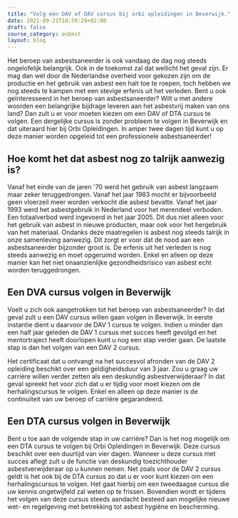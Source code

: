```yaml
---
title: "Volg een DAV of DAV cursus bij orbi opleidingen in Beverwijk."
date: 2021-09-21T18:59:29+02:00
draft: false
course_category: asbest
layout: blog
---
```

Het beroep van asbestsaneerder is ook vandaag de dag nog steeds ongelofelijk belangrijk. Ook in de toekomst zal dat wellicht het geval zijn. Er mag dan wel door de Nederlandse overheid voor gekozen zijn om de productie en het gebruik van asbest een halt toe te roepen, toch hebben we nog steeds te kampen met een stevige erfenis uit het verleden. Bent u ook geïnteresseerd in het beroep van asbestsaneerder? Wilt u met andere woorden een belangrijke bijdrage leveren aan het asbestvrij maken van ons land? Dan zult u er voor moeten kiezen om een DAV of DTA cursus te volgen. Een dergelijke cursus is zonder probleem te volgen in Beverwijk en dat uiteraard hier bij Orbi Opleidingen. In amper twee dagen tijd kunt u op deze manier worden opgeleid tot een professionele asbestsaneerder!

## Hoe komt het dat asbest nog zo talrijk aanwezig is?

Vanaf het einde van de jaren '70 werd het gebruik van asbest langzaam maar zeker teruggedrongen. Vanaf het jaar 1983 mocht er bijvoorbeeld geen vloerzeil meer worden verkocht die asbest bevatte. Vanaf het jaar 1993 werd het asbestgebruik in Nederland voor het merendeel verboden. Een totaalverbod werd ingevoerd in het jaar 2005. Dit dus niet alleen voor het gebruik van asbest in nieuwe producten, maar ook voor het hergebruik van het materiaal. Ondanks deze maatregelen is asbest nog steeds talrijk in onze samenleving aanwezig. Dit zorgt er voor dat de nood aan een asbestsaneerder bijzonder groot is. De erfenis uit het verleden is nog steeds aanwezig en moet opgeruimd worden. Enkel en alleen op deze manier kan het niet onaanzienlijke gezondheidsrisico van asbest echt worden teruggedrongen.

## Een DVA cursus volgen in Beverwijk

Voelt u zich ook aangetrokken tot het beroep van asbestsaneerder? In dat geval zult u een DAV cursus willen gaan volgen in Beverwijk. In eerste instantie dient u daarvoor de DAV 1 cursus te volgen. Indien u minder dan een half jaar geleden de DAV 1 cursus met succes heeft gevolgd en het mentortraject heeft doorlopen kunt u nog een stap verder gaan. De laatste stap is dan het volgen van een DAV 2 cursus.

 

Het certificaat dat u ontvangt na het succesvol afronden van de DAV 2 opleiding beschikt over een geldigheidsduur van 3 jaar. Zou u graag uw carrière willen verder zetten als een deskundig asbestverwijderaar? In dat geval spreekt het voor zich dat u er tijdig voor moet kiezen om de herhalingscursus te volgen. Enkel en alleen op deze manier is de continuïteit van uw beroep of carrière gegarandeerd.

## Een DTA cursus volgen in Beverwijk

Bent u toe aan de volgende stap in uw carrière? Dan is het nog mogelijk om een DTA cursus te volgen bij Orbi Opleidingen in Beverwijk. Deze cursus beschikt over een duurtijd van vier dagen. Wanneer u deze cursus met succes aflegt zult u de functie van deskundig toezichthouder asbestverwijderaar op u kunnen nemen. Net zoals voor de DAV 2 cursus geldt is het ook bij de DTA cursus zo dat u er voor kunt kiezen om een herhalingscursus te volgen. Het gaat hierbij om een tweedaagse cursus die uw kennis ongetwijfeld zal weten op te frissen. Bovendien wordt er tijdens het volgen van deze cursus steeds aandacht besteed aan mogelijke nieuwe wet- en regelgeving met betrekking tot asbest hygiëne en bescherming.